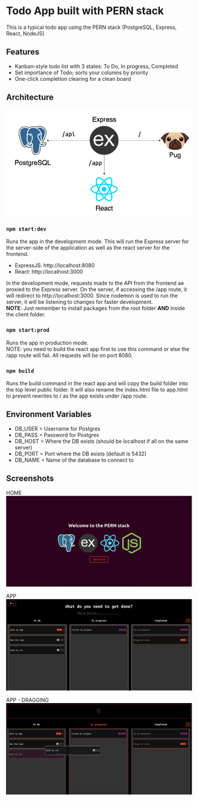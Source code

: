 # Todo App built with PERN stack

This is a typical todo app using the PERN stack (PostgreSQL, Express, React, NodeJS).

## Features

- Kanban-style todo list with 3 states: To Do, In progress, Completed
- Set importance of Todo; sorts your columns by priority
- One-click completion clearing for a clean board

## Architecture

![Architecture](assets/images/PERN_TODO.png)

### `npm start:dev`

Runs the app in the development mode. This will run the Express server for the server-side of the application as well as the react server for the frontend.

- ExpressJS: http://localhost:8080
- React: http://localhost:3000

In the development mode, requests made to the API from the frontend ae proxied to the Express server. On the server, if accessing the /app route, it will redirect to http://localhost:3000. Since nodemon is used to run the server, it will be listening to changes for faster development.\
**NOTE**: Just remember to install packages from the root folder **AND** inside the client folder.

### `npm start:prod`

Runs the app in production mode.\
NOTE: you need to build the react app first to use this command or else the /app route will fail. All requests will be on port 8080.

### `npm build`

Runs the build command in the react app and will copy the build folder into the top level public folder. It will also rename the index.html file to app.html to prevent rewrites to / as the app exists under /app route.

## Environment Variables

- DB_USER = Username for Postgres
- DB_PASS = Password for Postgres
- DB_HOST = Where the DB exists (should be localhost if all on the same server)
- DB_PORT = Port where the DB exists (default is 5432)
- DB_NAME = Name of the database to connect to

## Screenshots

HOME\
![Home Screen](/assets/images/gh/home.png)

APP\
![App Screen](/assets/images/gh/app.png)

APP - DRAGGING\
![App Dragging](/assets/images/gh/dragging.png)
